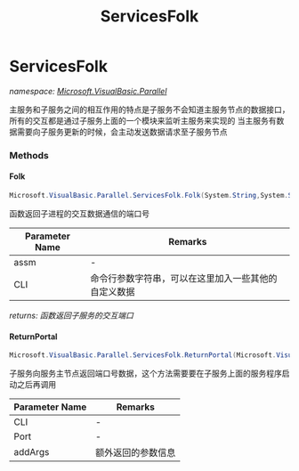 ﻿---
title: ServicesFolk
---

# ServicesFolk
_namespace: [Microsoft.VisualBasic.Parallel](N-Microsoft.VisualBasic.Parallel.html)_

主服务和子服务之间的相互作用的特点是子服务不会知道主服务节点的数据接口，所有的交互都是通过子服务上面的一个模块来监听主服务来实现的
 当主服务有数据需要向子服务更新的时候，会主动发送数据请求至子服务节点

### Methods

#### Folk
```csharp
Microsoft.VisualBasic.Parallel.ServicesFolk.Folk(System.String,System.String@,System.Diagnostics.Process@)
```
函数返回子进程的交互数据通信的端口号

|Parameter Name|Remarks|
|--------------|-------|
|assm|-|
|CLI|命令行参数字符串，可以在这里加入一些其他的自定义数据|

_returns: 函数返回子服务的交互端口_

#### ReturnPortal
```csharp
Microsoft.VisualBasic.Parallel.ServicesFolk.ReturnPortal(Microsoft.VisualBasic.CommandLine.CommandLine,System.Int32,System.String)
```
子服务向服务主节点返回端口号数据，这个方法需要要在子服务上面的服务程序启动之后再调用

|Parameter Name|Remarks|
|--------------|-------|
|CLI|-|
|Port|-|
|addArgs|额外返回的参数信息|






